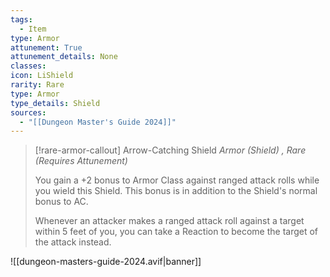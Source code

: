 ```yaml
---
tags:
  - Item
type: Armor
attunement: True
attunement_details: None
classes:
icon: LiShield
rarity: Rare
type: Armor
type_details: Shield
sources: 
  - "[[Dungeon Master's Guide 2024]]"
---
```

>[!rare-armor-callout] Arrow-Catching Shield
>_Armor (Shield) , Rare (Requires Attunement)_
>
>You gain a +2 bonus to Armor Class against ranged attack rolls while you wield this Shield. This bonus is in addition to the Shield's normal bonus to AC.
>
>Whenever an attacker makes a ranged attack roll against a target within 5 feet of you, you can take a Reaction to become the target of the attack instead.
>


![[dungeon-masters-guide-2024.avif|banner]]